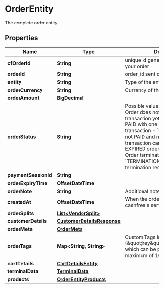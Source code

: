 

# OrderEntity

The complete order entity

## Properties

| Name | Type | Description | Notes |
|------------ | ------------- | ------------- | -------------|
|**cfOrderId** | **String** | unique id generated by cashfree for your order |  [optional] |
|**orderId** | **String** | order_id sent during the api request |  [optional] |
|**entity** | **String** | Type of the entity. |  [optional] |
|**orderCurrency** | **String** | Currency of the order. Example INR |  [optional] |
|**orderAmount** | **BigDecimal** |  |  [optional] |
|**orderStatus** | **String** | Possible values are  - &#x60;ACTIVE&#x60;: Order does not have a sucessful transaction yet - &#x60;PAID&#x60;: Order is PAID with one successful transaction - &#x60;EXPIRED&#x60;: Order was not PAID and not it has expired. No transaction can be initiated for an EXPIRED order. &#x60;TERMINATED&#x60;: Order terminated &#x60;TERMINATION_REQUESTED&#x60;: Order termination requested |  [optional] |
|**paymentSessionId** | **String** |  |  [optional] |
|**orderExpiryTime** | **OffsetDateTime** |  |  [optional] |
|**orderNote** | **String** | Additional note for order |  [optional] |
|**createdAt** | **OffsetDateTime** | When the order was created at cashfree&#39;s server |  [optional] |
|**orderSplits** | [**List&lt;VendorSplit&gt;**](VendorSplit.md) |  |  [optional] |
|**customerDetails** | [**CustomerDetailsResponse**](CustomerDetailsResponse.md) |  |  [optional] |
|**orderMeta** | [**OrderMeta**](OrderMeta.md) |  |  [optional] |
|**orderTags** | **Map&lt;String, String&gt;** | Custom Tags in thr form of {\&quot;key\&quot;:\&quot;value\&quot;} which can be passed for an order. A maximum of 10 tags can be added |  [optional] |
|**cartDetails** | [**CartDetailsEntity**](CartDetailsEntity.md) |  |  [optional] |
|**terminalData** | [**TerminalData**](TerminalData.md) |  |  [optional] |
|**products** | [**OrderEntityProducts**](OrderEntityProducts.md) |  |  [optional] |




